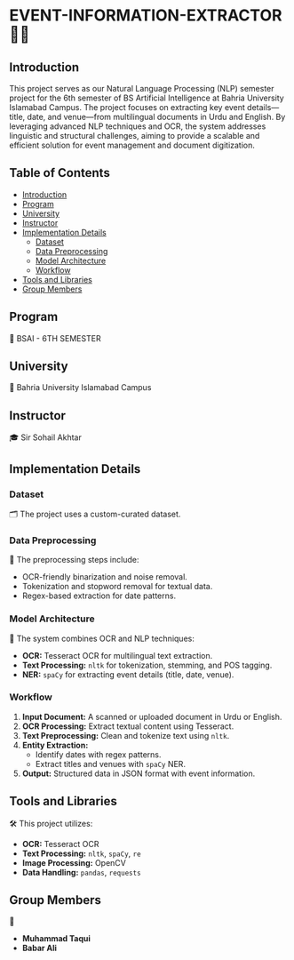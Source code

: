 # EVENT-INFORMATION-EXTRACTOR 📜🌐

## Introduction
This project serves as our Natural Language Processing (NLP) semester project for the 6th semester of BS Artificial Intelligence at Bahria University Islamabad Campus. The project focuses on extracting key event details—title, date, and venue—from multilingual documents in Urdu and English. By leveraging advanced NLP techniques and OCR, the system addresses linguistic and structural challenges, aiming to provide a scalable and efficient solution for event management and document digitization.

## Table of Contents
- [Introduction](#introduction)
- [Program](#program)
- [University](#university)
- [Instructor](#instructor)
- [Implementation Details](#implementation-details)
  - [Dataset](#dataset)
  - [Data Preprocessing](#data-preprocessing)
  - [Model Architecture](#model-architecture)
  - [Workflow](#workflow)
- [Tools and Libraries](#tools-and-libraries)
- [Group Members](#group-members)

## Program
📘 BSAI - 6TH SEMESTER

## University
🏫 Bahria University Islamabad Campus

## Instructor
🎓 Sir Sohail Akhtar

## Implementation Details

### Dataset
🗂️ The project uses a custom-curated dataset.

### Data Preprocessing
🧹 The preprocessing steps include:
- OCR-friendly binarization and noise removal.
- Tokenization and stopword removal for textual data.
- Regex-based extraction for date patterns.

### Model Architecture
🧠 The system combines OCR and NLP techniques:
- **OCR:** Tesseract OCR for multilingual text extraction.
- **Text Processing:** `nltk` for tokenization, stemming, and POS tagging.
- **NER:** `spaCy` for extracting event details (title, date, venue).

### Workflow
1. **Input Document:** A scanned or uploaded document in Urdu or English.
2. **OCR Processing:** Extract textual content using Tesseract.
3. **Text Preprocessing:** Clean and tokenize text using `nltk`.
4. **Entity Extraction:**
   - Identify dates with regex patterns.
   - Extract titles and venues with `spaCy` NER.
5. **Output:** Structured data in JSON format with event information.

## Tools and Libraries
🛠️ This project utilizes:
- **OCR:** Tesseract OCR
- **Text Processing:** `nltk`, `spaCy`, `re`
- **Image Processing:** OpenCV
- **Data Handling:** `pandas`, `requests`

## Group Members
👥
- **Muhammad Taqui**
- **Babar Ali**

